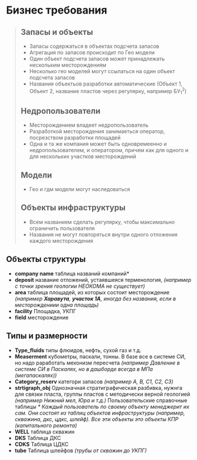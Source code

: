 # Бизнес требования
>## Запасы и объекты
>* Запасы содержаться в объектах подсчета запасов
>* Агрегация по запасов происходит по Гео модели
>* Один объект подсчета запасов может принадлежать нескольким месторождениям
>* Несколько гео моделей могут ссылаться на один объект подсчета запасов
>* Названия объектьов разработки автоматические (Объект 1, Объект 2, название пластов через регулярку, например  БУ<sub>1</sub><sup>2</sup>)
>## Недропользователи
>* Месторождением владеет недропользователь
>* Разработкой месторождения занимаеться оператор, посрезством разработки площадей
>* Одна и та же компания может быть одновремеенно и недропользователем, и оператором, причем как для одного и для нескольких участков месторождений
>## Модели
>* Гео и гдм модели могут наследоваться
> ## Объекты инфраструктуры
>* Всем названием сделать регулярку, чтобы максимально ограничить пользователя
>* Названия не могут повторяться внутри одного отложения каждого месторождения

## Объекты структуры
* **company name** таблица названий компаний*
* **deposit** название отложений, устаявшеяся терменология, _(например с точки зрения геологии НЕОКОМА не существует)_
* **area** таблица площадей, из которых состоит месторождение _(например **Харавута**, **участок 1А**, иногда без названия, если в месторождениии одна площадь)_
* **facility** Площадка, УКПГ
* **field** месторождение
## Типы и размерности
* **Type_fluids** типы флюидов, нефть, сухой газ и т.д.
* **Measerment** кубометры, паскали, тонны. В базе все в системе СИ, но надо раработать мехонизм пересчета _(например Давление в системе СИ в Паскалях, но в дашборде всегда в МПа (мегапаскалях))_
* **Category_reserv** категори запасов _(например A, B, C1, C2, C3)_
* **strtigraph_obj** Однозначная стратиграфическая разбивка, нужнга для связки пласта, группы пластов с методически верной геологией _(например Нижний мел, Юра и т.д.)_
 Пользовательские справочные таблицы
_* Каждый пользователь по своему объекту менеджерит их сам. Они состоят из таблиц объектов инфраструктуры (например, скважина, дкс, цдкс, шлейф). Все эти объекты это объекты КПР (капитального ремонта)_
 * **WELL** таблица скважин
 * **DKS** Таблица ДКС
 * **CDKS** Таблица ЦДКС
 * **tube** Таблица шлейфов _(трубы от скважин до  УКПГ)_